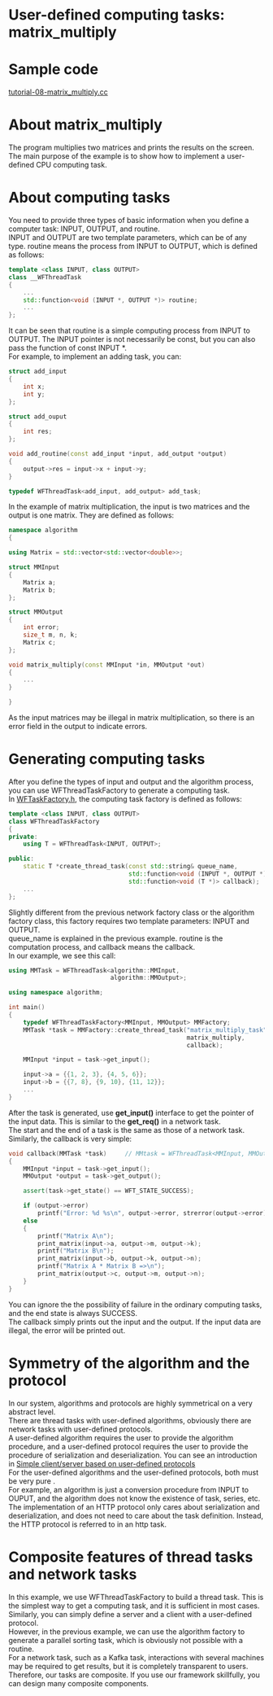 # User-defined computing tasks: matrix\_multiply

# Sample code

[tutorial-08-matrix\_multiply.cc](../tutorial/tutorial-08-matrix_multiply.cc)

# About matrix\_multiply

The program multiplies two matrices and prints the results on the screen.   
The main purpose of the example is to show how to implement a user-defined CPU computing task.

# About computing tasks

You need to provide three types of basic information when you define a computer task: INPUT, OUTPUT, and routine.   
INPUT and OUTPUT are two template parameters, which can be of any type. routine means the process from INPUT to OUTPUT, which is defined as follows:

~~~cpp
template <class INPUT, class OUTPUT>
class __WFThreadTask
{
    ...
    std::function<void (INPUT *, OUTPUT *)> routine;
    ...
};
~~~

It can be seen that routine is a simple computing process from INPUT to OUTPUT. The INPUT pointer is not necessarily be const, but you can also pass the function of const INPUT \*.   
For example, to implement an adding task, you can:

~~~cpp
struct add_input
{
    int x;
    int y;
};

struct add_ouput
{
    int res;
};

void add_routine(const add_input *input, add_output *output)
{
    output->res = input->x + input->y;
}

typedef WFThreadTask<add_input, add_output> add_task;
~~~

In the example of matrix multiplication, the input is two matrices and the output is one matrix. They are defined as follows:

~~~cpp
namespace algorithm
{

using Matrix = std::vector<std::vector<double>>;

struct MMInput
{
    Matrix a;
    Matrix b;
};

struct MMOutput
{
    int error;
    size_t m, n, k;
    Matrix c;
};

void matrix_multiply(const MMInput *in, MMOutput *out)
{
    ...
}

}
~~~

As the input matrices may be illegal in matrix multiplication, so there is an error field in the output to indicate errors.

# Generating computing tasks

After you define the types of input and output and the algorithm process, you can use  WFThreadTaskFactory  to generate a computing task.   
In [WFTaskFactory.h](../src/factory/WFTaskFactory.h), the computing task factory is defined as follows:

~~~cpp
template <class INPUT, class OUTPUT>
class WFThreadTaskFactory
{
private:
    using T = WFThreadTask<INPUT, OUTPUT>;

public:
    static T *create_thread_task(const std::string& queue_name,
                                 std::function<void (INPUT *, OUTPUT *)> routine,
                                 std::function<void (T *)> callback);
    ...
};
~~~

Slightly different from the previous network factory class or the algorithm factory class, this factory requires two template parameters: INPUT and OUTPUT.   
queue\_name is explained in the previous example. routine is the computation process, and callback means the callback.   
In our example, we see this call:

~~~cpp
using MMTask = WFThreadTask<algorithm::MMInput,
                            algorithm::MMOutput>;

using namespace algorithm;

int main()
{
    typedef WFThreadTaskFactory<MMInput, MMOutput> MMFactory;
    MMTask *task = MMFactory::create_thread_task("matrix_multiply_task",
                                                 matrix_multiply,
                                                 callback);

    MMInput *input = task->get_input();

    input->a = {{1, 2, 3}, {4, 5, 6}};
    input->b = {{7, 8}, {9, 10}, {11, 12}};
    ...
}
~~~

After the task is generated, use **get\_input()** interface to get the pointer of the input data. This is similar to the **get\_req()** in a network task.   
The start and the end of a task is the same as those of a network task. Similarly, the callback is very simple:

~~~cpp
void callback(MMTask *task)     // MMtask = WFThreadTask<MMInput, MMOutput>
{
    MMInput *input = task->get_input();
    MMOutput *output = task->get_output();

    assert(task->get_state() == WFT_STATE_SUCCESS);

    if (output->error)
        printf("Error: %d %s\n", output->error, strerror(output->error));
    else
    {
        printf("Matrix A\n");
        print_matrix(input->a, output->m, output->k);
        printf("Matrix B\n");
        print_matrix(input->b, output->k, output->n);
        printf("Matrix A * Matrix B =>\n");
        print_matrix(output->c, output->m, output->n);
    }
}
~~~

You can ignore the the possibility of failure in the ordinary computing tasks, and the end state is always SUCCESS.   
The callback simply prints out the input and the output. If the input data are illegal, the error will be printed out.

# Symmetry of the algorithm and the protocol

In our system, algorithms and protocols are highly symmetrical on a very abstract level.   
There are thread tasks with user-defined algorithms,  obviously there are network tasks with user-defined protocols.   
A user-defined algorithm requires the user to provide the algorithm procedure, and a user-defined protocol requires the user to provide the procedure of serialization and deserialization. You can see an introduction in [Simple client/server based on user-defined protocols](./tutorial-10-user_defined_protocol.md)   
For the user-defined algorithms and the user-defined protocols, both must be very pure .   
For example, an algorithm is just a conversion procedure from INPUT to OUPUT, and the algorithm does not know the existence of task, series, etc.   
The implementation of an HTTP protocol only cares about serialization and deserialization, and does not need to care about the task definition. Instead, the HTTP protocol is referred to in an http task.

# Composite features of thread tasks and network tasks

In this example, we use WFThreadTaskFactory to build a thread task. This is the simplest way to get a computing task, and it is sufficient in most cases.   
Similarly, you can simply define a server and a client with a user-defined protocol.   
However, in the previous example, we can use the algorithm factory to generate a parallel sorting task, which is obviously not possible with a routine.   
For a network task, such as a Kafka task, interactions with several machines may be required to get results, but it is completely transparent to users.   
Therefore, our tasks are composite. If you use our framework skillfully, you can design many composite components.
